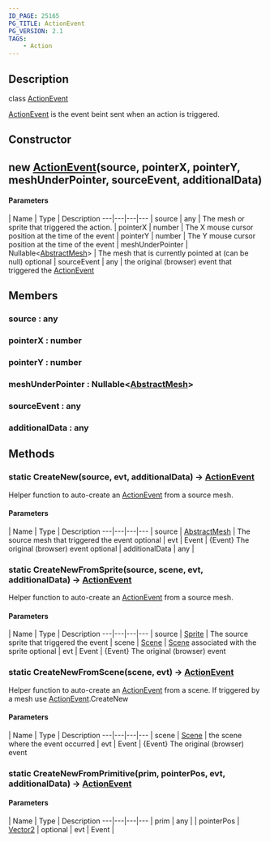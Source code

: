 ```yaml
---
ID_PAGE: 25165
PG_TITLE: ActionEvent
PG_VERSION: 2.1
TAGS:
    - Action
---
```

## Description

class [ActionEvent](/classes/3.1/ActionEvent)

[ActionEvent](/classes/3.1/ActionEvent) is the event beint sent when an action is triggered.

## Constructor

## new [ActionEvent](/classes/3.1/ActionEvent)(source, pointerX, pointerY, meshUnderPointer, sourceEvent, additionalData)



#### Parameters
 | Name | Type | Description
---|---|---|---
 | source | any |  The mesh or sprite that triggered the action.
 | pointerX | number |  The X mouse cursor position at the time of the event
 | pointerY | number |  The Y mouse cursor position at the time of the event
 | meshUnderPointer | Nullable&lt;[AbstractMesh](/classes/3.1/AbstractMesh)&gt; |  The mesh that is currently pointed at (can be null)
optional | sourceEvent | any |  the original (browser) event that triggered the [ActionEvent](/classes/3.1/ActionEvent)
## Members

### source : any


### pointerX : number


### pointerY : number


### meshUnderPointer : Nullable&lt;[AbstractMesh](/classes/3.1/AbstractMesh)&gt;


### sourceEvent : any


### additionalData : any


## Methods

### static CreateNew(source, evt, additionalData) &rarr; [ActionEvent](/classes/3.1/ActionEvent)

Helper function to auto-create an [ActionEvent](/classes/3.1/ActionEvent) from a source mesh.

#### Parameters
 | Name | Type | Description
---|---|---|---
 | source | [AbstractMesh](/classes/3.1/AbstractMesh) |  The source mesh that triggered the event
optional | evt | Event |  {Event} The original (browser) event
optional | additionalData | any | 
### static CreateNewFromSprite(source, scene, evt, additionalData) &rarr; [ActionEvent](/classes/3.1/ActionEvent)

Helper function to auto-create an [ActionEvent](/classes/3.1/ActionEvent) from a source mesh.

#### Parameters
 | Name | Type | Description
---|---|---|---
 | source | [Sprite](/classes/3.1/Sprite) |  The source sprite that triggered the event
 | scene | [Scene](/classes/3.1/Scene) |  [Scene](/classes/3.1/Scene) associated with the sprite
optional | evt | Event |  {Event} The original (browser) event
### static CreateNewFromScene(scene, evt) &rarr; [ActionEvent](/classes/3.1/ActionEvent)

Helper function to auto-create an [ActionEvent](/classes/3.1/ActionEvent) from a scene. If triggered by a mesh use [ActionEvent](/classes/3.1/ActionEvent).CreateNew

#### Parameters
 | Name | Type | Description
---|---|---|---
 | scene | [Scene](/classes/3.1/Scene) |  the scene where the event occurred
 | evt | Event |  {Event} The original (browser) event
### static CreateNewFromPrimitive(prim, pointerPos, evt, additionalData) &rarr; [ActionEvent](/classes/3.1/ActionEvent)



#### Parameters
 | Name | Type | Description
---|---|---|---
 | prim | any | 
 | pointerPos | [Vector2](/classes/3.1/Vector2) | 
optional | evt | Event | 
